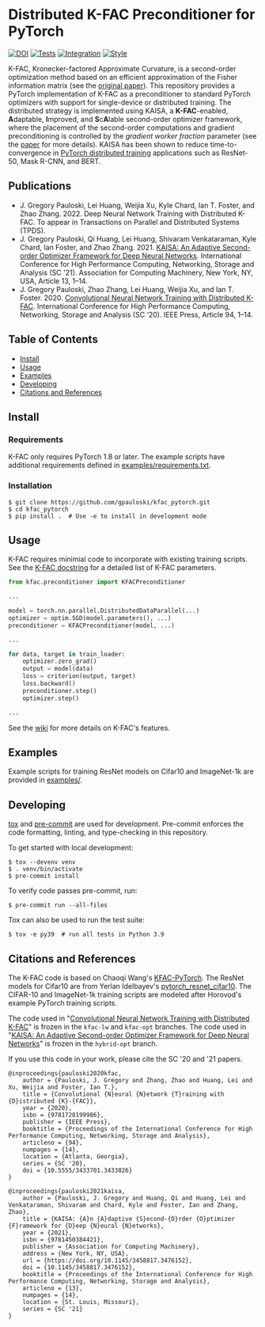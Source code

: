 # Distributed K-FAC Preconditioner for PyTorch

[![DOI](https://zenodo.org/badge/240976400.svg)](https://zenodo.org/badge/latestdoi/240976400)
[![Tests](https://github.com/gpauloski/kfac_pytorch/actions/workflows/tests.yml/badge.svg)](https://github.com/gpauloski/kfac_pytorch/actions)
[![Integration](https://github.com/gpauloski/kfac_pytorch/actions/workflows/integration.yml/badge.svg)](https://github.com/gpauloski/kfac_pytorch/actions)
[![Style](https://github.com/gpauloski/kfac_pytorch/actions/workflows/style.yml/badge.svg)](https://github.com/gpauloski/kfac_pytorch/actions)

K-FAC, Kronecker-factored Approximate Curvature, is a second-order optimization method based on an efficient approximation of the Fisher information matrix (see the [original paper](https://arxiv.org/abs/1503.05671)).
This repository provides a PyTorch implementation of K-FAC as a preconditioner to standard PyTorch optimizers with support for single-device or distributed training.
The distributed strategy is implemented using KAISA, a **K-FAC**-enabled, **A**daptable, **I**mproved, and **S**c**A**lable second-order optimizer framework, where the placement of the second-order computations and gradient preconditioning is controlled by the *gradient worker fraction* parameter (see the [paper](https://arxiv.org/abs/2107.01739) for more details).
KAISA has been shown to reduce time-to-convergence in [PyTorch distributed training](https://pytorch.org/tutorials/intermediate/ddp_tutorial.html) applications such as ResNet-50, Mask R-CNN, and BERT.

## Publications

- J. Gregory Pauloski, Lei Huang, Weijia Xu, Kyle Chard, Ian T. Foster, and Zhao Zhang. 2022. Deep Neural Network Training with Distributed K-FAC. To appear in Transactions on Parallel and Distributed Systems (TPDS).
- J. Gregory Pauloski, Qi Huang, Lei Huang, Shivaram Venkataraman, Kyle Chard, Ian Foster, and Zhao Zhang. 2021. [KAISA: An Adaptive Second-order Optimizer Framework for Deep Neural Networks](https://dl.acm.org/doi/10.1145/3458817.3476152). International Conference for High Performance Computing, Networking, Storage and Analysis (SC '21). Association for Computing Machinery, New York, NY, USA, Article 13, 1–14.
- J. Gregory Pauloski, Zhao Zhang, Lei Huang, Weijia Xu, and Ian T. Foster. 2020. [Convolutional Neural Network Training with Distributed K-FAC](https://dl.acm.org/doi/10.5555/3433701.3433826). International Conference for High Performance Computing, Networking, Storage and Analysis (SC ‘20). IEEE Press, Article 94, 1–14.

## Table of Contents

- [Install](#install)
- [Usage](#usage)
- [Examples](#examples)
- [Developing](#developing)
- [Citations and References](#citations-and-references)

## Install

### Requirements

K-FAC only requires PyTorch 1.8 or later.
The example scripts have additional requirements defined in [examples/requirements.txt](examples/requirements.txt).

### Installation

```
$ git clone https://github.com/gpauloski/kfac_pytorch.git
$ cd kfac_pytorch
$ pip install .  # Use -e to install in development mode
```

## Usage

K-FAC requires minimial code to incorporate with existing training scripts.
See the [K-FAC docstring](kfac/preconditioner.py) for a detailed list of K-FAC parameters.

```Python
from kfac.preconditioner import KFACPreconditioner

...

model = torch.nn.parallel.DistributedDataParallel(...)
optimizer = optim.SGD(model.parameters(), ...)
preconditioner = KFACPreconditioner(model, ...)

...

for data, target in train_loader:
    optimizer.zero_grad()
    output = model(data)
    loss = criterion(output, target)
    loss.backward()
    preconditioner.step()
    optimizer.step()

...
```

See the [wiki](https://github.com/gpauloski/kfac_pytorch/wiki) for more details on K-FAC's features.

## Examples

Example scripts for training ResNet models on Cifar10 and ImageNet-1k are provided in [examples/](examples/).

## Developing

[tox](https://tox.wiki/en/latest/index.html) and [pre-commit](https://pre-commit.com) are used for development.
Pre-commit enforces the code formatting, linting, and type-checking in this repository.

To get started with local development:
```
$ tox --devenv venv
$ . venv/bin/activate
$ pre-commit install
```

To verify code passes pre-commit, run:
```
$ pre-commit run --all-files
```

Tox can also be used to run the test suite:
```
$ tox -e py39  # run all tests in Python 3.9
```

## Citations and References

The K-FAC code is based on Chaoqi Wang's [KFAC-PyTorch](https://github.com/alecwangcq/KFAC-Pytorch).
The ResNet models for Cifar10 are from Yerlan Idelbayev's [pytorch_resnet_cifar10](https://github.com/akamaster/pytorch_resnet_cifar10).
The CIFAR-10 and ImageNet-1k training scripts are modeled after Horovod's example PyTorch training scripts.

The code used in "[Convolutional Neural Network Training with Distributed K-FAC](https://dl.acm.org/doi/10.5555/3433701.3433826)"  is frozen in the `kfac-lw` and `kfac-opt` branches.
The code used in "[KAISA: An Adaptive Second-order Optimizer Framework for Deep Neural Networks](https://dl.acm.org/doi/10.1145/3458817.3476152)" is frozen in the `hybrid-opt` branch.

If you use this code in your work, please cite the SC '20 and '21 papers.

```
@inproceedings{pauloski2020kfac,
    author = {Pauloski, J. Gregory and Zhang, Zhao and Huang, Lei and Xu, Weijia and Foster, Ian T.},
    title = {Convolutional {N}eural {N}etwork {T}raining with {D}istributed {K}-{FAC}},
    year = {2020},
    isbn = {9781728199986},
    publisher = {IEEE Press},
    booktitle = {Proceedings of the International Conference for High Performance Computing, Networking, Storage and Analysis},
    articleno = {94},
    numpages = {14},
    location = {Atlanta, Georgia},
    series = {SC '20},
    doi = {10.5555/3433701.3433826}
}

@inproceedings{pauloski2021kaisa,
    author = {Pauloski, J. Gregory and Huang, Qi and Huang, Lei and Venkataraman, Shivaram and Chard, Kyle and Foster, Ian and Zhang, Zhao},
    title = {KAISA: {A}n {A}daptive {S}econd-{O}rder {O}ptimizer {F}ramework for {D}eep {N}eural {N}etworks},
    year = {2021},
    isbn = {9781450384421},
    publisher = {Association for Computing Machinery},
    address = {New York, NY, USA},
    url = {https://doi.org/10.1145/3458817.3476152},
    doi = {10.1145/3458817.3476152},
    booktitle = {Proceedings of the International Conference for High Performance Computing, Networking, Storage and Analysis},
    articleno = {13},
    numpages = {14},
    location = {St. Louis, Missouri},
    series = {SC '21}
}
```

